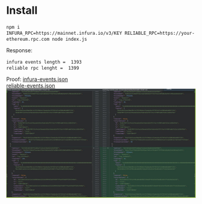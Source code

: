 # Install
```
npm i
INFURA_RPC=https://mainnet.infura.io/v3/KEY RELIABLE_RPC=https://your-ethereum.rpc.com node index.js
```
Response:
```
infura events length =  1393
reliable rpc lenght =  1399
```
Proof: 
[infura-events.json](infura-events.json)  
[reliable-events.json](reliable-events.json)  
![infurabug.jpeg](infurabug.jpeg)
